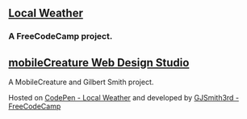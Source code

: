 [Local Weather](https://github.com/GJSmith3rd/FCC-Zipline-Local-Weather)
--------------------------------
### A FreeCodeCamp project.

[mobileCreature Web Design Studio](http://mobilecreature.github.io/)
--------------------------------
A MobileCreature and Gilbert Smith project.

Hosted on [CodePen - Local Weather](http://codepen.io/GJSmith3rd/full/yeWVmG) and developed by [GJSmith3rd - FreeCodeCamp](http://freecodecamp.com/gjsmith3rd)
